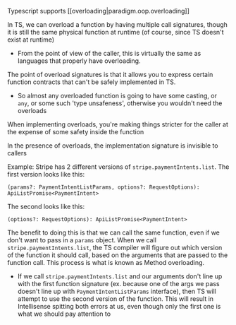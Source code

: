
Typescript supports [[overloading|paradigm.oop.overloading]]

In TS, we can overload a function by having multiple call signatures, though it is still the same physical function at runtime (of course, since TS doesn't exist at runtime)
- From the point of view of the caller, this is virtually the same as languages that properly have overloading.

The point of overload signatures is that it allows you to express certain function contracts that can't be safely implemented in TS.
- So almost any overloaded function is going to have some casting, or `any`, or some such 'type unsafeness', otherwise you wouldn't need the overloads

When implementing overloads, you're making things stricter for the caller at the expense of some safety inside the function

In the presence of overloads, the implementation signature is invisible to callers

Example:
Stripe has 2 different versions of `stripe.paymentIntents.list`. The first version looks like this:
```
(params?: PaymentIntentListParams, options?: RequestOptions): ApiListPromise<PaymentIntent>
```

The second looks like this:
```
(options?: RequestOptions): ApiListPromise<PaymentIntent>
```

The benefit to doing this is that we can call the same function, even if we don't want to pass in a `params` object. When we call `stripe.paymentIntents.list`, the TS compiler will figure out which version of the function it should call, based on the arguments that are passed to the function call. This process is what is known as Method overloading.
- If we call `stripe.paymentIntents.list` and our arguments don't line up with the first function signature (ex. because one of the args we pass doesn't line up with `PaymentIntentListParams` interface), then TS will attempt to use the second version of the function. This will result in Intellisense spitting both errors at us, even though only the first one is what we should pay attention to
